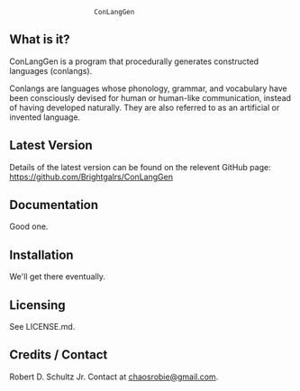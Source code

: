                          ConLangGen

What is it?
-----------

ConLangGen is a program that procedurally generates constructed languages
(conlangs).

Conlangs are languages whose phonology, grammar, and vocabulary have been
consciously devised for human or human-like communication, instead of having
developed naturally. They are also referred to as an artificial or invented
language.

Latest Version
--------------

Details of the latest version can be found on the relevent GitHub page:
https://github.com/Brightgalrs/ConLangGen

Documentation
-------------

Good one.

Installation
------------

We'll get there eventually.

Licensing
---------

See LICENSE.md.

Credits / Contact
-----------------
Robert D. Schultz Jr.
    Contact at chaosrobie@gmail.com.
